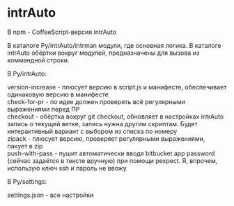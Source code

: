 # intrAuto
  
В npm - CoffeeScript-версия intrAuto  
  
В каталоге Py/intrAuto/intrman модули, где основная логика. В каталоге intrAuto обёртки вокруг модулей, предназначены для вызова из коммандной строки.

В Py/intrAuto:

version-increase - плюсует версию в script.js и манифесте, обеспечивает одинаковую версию в манифесте  
check-for-pr - по идее должен проверять всё регулярными выражениями перед ПР  
checkout - обёртка вокруг git checkout, обновляет в настройках intrAuto запись о текущей ветке, запись нужна другим скриптам. Будет интерактивный вариант с выбором из списка по номеру  
zipack - плюсует версию, проверяет регулярными выражениями, пакует в zip  
push-with-pass - пушит автоматически вводя bitbucket app password (сейчас задаётся в тексте вручную) при помощи pexpect. Я, впрочем, использую ключ ssh и пароль не ввожу  
  
В Py/settings:  
  
settings.json - все настройки  
  